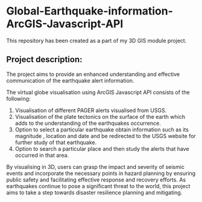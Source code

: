 # Global-Earthquake-information-ArcGIS-Javascript-API
This repository has been created as a part of my 3D GIS module project.

## Project description:
The project aims to provide an enhanced understanding and effective communication of the earthquake alert information.

The virtual globe visualisation using ArcGIS Javascript API consists of the following:
  1. Visualisation of different PAGER alerts visualised from USGS.
  2. Visualisation of the plate tectonics on the surface of the earth which adds to the understanding of the earthquakes occurrence.
  3. Option to select a particular earthquake obtain information such as its magnitude , location and date and be redirected to the USGS website for further study of that earthquake.
  4. Option to search a particular place and then study the alerts that have occurred in that area.

By visualising in 3D, users can grasp the impact and severity of seismic events and incorporate the necessary points in hazard planning by ensuring public safety and facilitating effective response and recovery efforts.
As earthquakes continue to pose a significant threat to the world, this project aims to take a step towards disaster resilience planning and mitigating.
